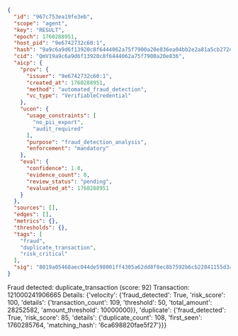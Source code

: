 ```json
{
  "id": "967c753ea19fe3eb",
  "scope": "agent",
  "key": "RESULT",
  "epoch": 1760288951,
  "host_pid": "9e6742732c60:1",
  "hash": "9a9c6a9d6f13920c8f6444062a75f7900a20e836ea04bb2e2a81a5cb272dbf15",
  "cid": "QmV19a9c6a9d6f13920c8f6444062a75f7900a20e836",
  "aicp": {
    "prov": {
      "issuer": "9e6742732c60:1",
      "created_at": 1760288951,
      "method": "automated_fraud_detection",
      "vc_type": "VerifiableCredential"
    },
    "ucon": {
      "usage_constraints": [
        "no_pii_export",
        "audit_required"
      ],
      "purpose": "fraud_detection_analysis",
      "enforcement": "mandatory"
    },
    "eval": {
      "confidence": 1.0,
      "evidence_count": 0,
      "review_status": "pending",
      "evaluated_at": 1760288951
    }
  },
  "sources": [],
  "edges": [],
  "metrics": {},
  "thresholds": {},
  "tags": [
    "fraud",
    "duplicate_transaction",
    "risk_critical"
  ],
  "sig": "8019a05468aec044de598001ff4305a62dd8f8ec8b7592b6cb22841155d3a11f"
}
```

Fraud detected: duplicate_transaction (score: 92)
Transaction: 121000241906665
Details: {'velocity': {'fraud_detected': True, 'risk_score': 100, 'details': {'transaction_count': 109, 'threshold': 50, 'total_amount': 28252582, 'amount_threshold': 10000000}}, 'duplicate': {'fraud_detected': True, 'risk_score': 85, 'details': {'duplicate_count': 108, 'first_seen': 1760285764, 'matching_hash': '6ca698820fae5f27'}}}